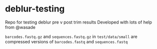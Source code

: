 # deblur-testing
Repo for testing deblur pre v post trim results
Developed with lots of help from @wasade

`barcodes.fastq.gz` and `sequences.fastq.gz` in `test/data/small` are compressed versions of `barcodes.fastq` and `sequences.fastq`
